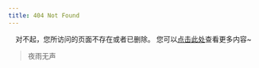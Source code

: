 ```yaml
---
title: 404 Not Found
---
```




<center>
对不起，您所访问的页面不存在或者已删除。
您可以<a href="https://cszcsz.github.io/categories/">点击此处</a>查看更多内容~
</center>

<blockquote class="blockquote-center">
    夜雨无声
</blockquote>

